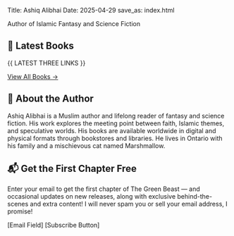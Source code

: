 Title: Ashiq Alibhai
Date: 2025-04-29
save_as: index.html

Author of Islamic Fantasy and Science Fiction


<h2>📖 Latest Books</h2>

{{ LATEST THREE LINKS }}

[View All Books →](/books.html)


<h2>🧭 About the Author</h2>
Ashiq Alibhai  is a Muslim author and lifelong reader of fantasy and science fiction. His work explores the meeting point between faith, Islamic themes, and speculative worlds. His books are available worldwide in digital and physical formats through bookstores and libraries. He lives in Ontario with his family and a mischievous cat named Marshmallow.

<h2>📬 Get the First Chapter Free</h2>

Enter your email to get the first chapter of The Green Beast — and occasional updates on new releases, along with exclusive behind-the-scenes and extra content! I will never spam you or sell your email address, I promise!

[Email Field] [Subscribe Button]



